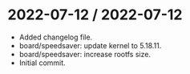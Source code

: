 
2022-07-12 / 2022-07-12
=======================

  * Added changelog file.
  * board/speedsaver: update kernel to 5.18.11.
  * board/speedsaver: increase rootfs size.
  * Initial commit.
